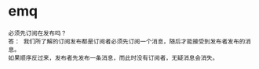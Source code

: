 # emq

    必须先订阅在发布吗？
    答： 我们所了解的订阅发布都是订阅者必须先订阅一个消息，随后才能接受到发布者发布的消息。
    如果顺序反过来，发布者先发布一条消息，而此时没有订阅者，无疑消息会消失。
 